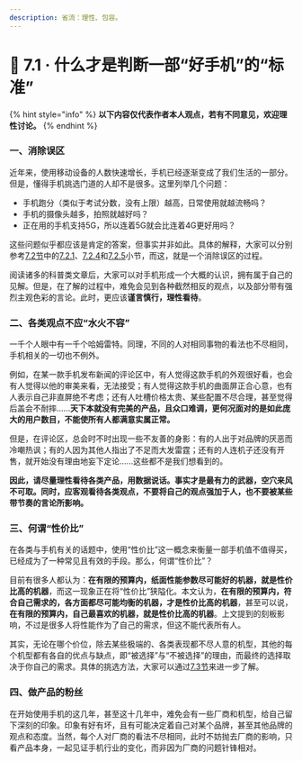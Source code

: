 ```yaml
---
description: 省流：理性、包容。
---
```


# 🤨 7.1 · 什么才是判断一部“好手机”的“标准”

{% hint style="info" %}
**以下内容仅代表作者本人观点，若有不同意见，欢迎理性讨论。**
{% endhint %}

### 一、消除误区

近年来，使用移动设备的人数快速增长，手机已经逐渐变成了我们生活的一部分。但是，懂得手机挑选门道的人却不是很多。这里列举几个问题：

* 手机跑分（类似于考试分数，没有上限）越高，日常使用就越流畅吗？
* 手机的摄像头越多，拍照就越好吗？
* 正在用的手机支持5G，所以连着5G就会比连着4G更好用吗？

这些问题似乎都应该是肯定的答案，但事实并非如此。具体的解释，大家可以分别参考[7.2节](tech\_specs/)中的[7.2.1](tech\_specs/soc.md)、[7.2.4](broken-reference)和[7.2.5](tech\_specs/more.md)小节，而这，就是一个消除误区的过程。

阅读诸多的科普类文章后，大家可以对手机形成一个大概的认识，拥有属于自己的见解。但是，在了解的过程中，难免会见到各种截然相反的观点，以及部分带有强烈主观色彩的言论。此时，更应该**谨言慎行，理性看待**。

### 二、各类观点不应“水火不容”

一千个人眼中有一千个哈姆雷特。同理，不同的人对相同事物的看法也不尽相同，手机相关的一切也不例外。

例如，在某一款手机发布新闻的评论区中，有人觉得这款手机的外观很好看，也会有人觉得以他的审美来看，无法接受；有人觉得这款手机的曲面屏正合心意，也有人表示自己非直屏绝不考虑；还有人吐槽价格太贵、某些配置不尽合理，甚至觉得后盖会不耐摔......**天下本就没有完美的产品，且众口难调，更何况面对的是如此庞大的用户数目，不能使所有人都满意实属正常。**

但是，在评论区，总会时不时出现一些不友善的身影：有的人出于对品牌的厌恶而冷嘲热讽；有的人因为其他人指出了不足而大发雷霆；还有的人连机子还没有开售，就开始没有理由地妄下定论......这些都不是我们想看到的。

**因此，请尽量理性看待各类产品，用数据说话。事实才是最有力的武器，空穴来风不可取。同时，应客观看待各类观点，不要将自己的观点强加于人，也不要被某些带节奏的言论所影响。**

### 三、何谓“性价比”

在各类与手机有关的话题中，使用“性价比”这一概念来衡量一部手机值不值得买，已经成为了一种常见且有效的手段。那么，何谓“性价比”？

目前有很多人都认为：**在有限的预算内，纸面性能参数尽可能好的机器，就是性价比高的机器**，而这一现象正在将“性价比”狭隘化。本文认为，**在有限的预算内，符合自己需求的，各方面都尽可能均衡的机器，才是性价比高的机器**，甚至可以说，**在有限的预算内，自己最喜欢的机器，就是性价比高的机器**。上文提到的刻板影响，不过是很多人将性能作为了自己的需求，但这不能代表所有人。

其实，无论在哪个价位，除去某些极端的、各类表现都不尽人意的机型，其他的每个机型都有各自的优点与缺点，即“被选择”与“不被选择”的理由，而最终的选择取决于你自己的需求。具体的挑选方法，大家可以通过[7.3节](choose\_by\_yourself.md)来进一步了解。

### 四、做产品的粉丝

在开始使用手机的这几年，甚至这十几年中，难免会有一些厂商和机型，给自己留下深刻的印象。印象有好有坏，且有可能决定着自己对某个品牌，甚至其他品牌的观点和态度。当然，每个人对厂商的看法不尽相同，此时不妨抛去厂商的影响，只看产品本身，一起见证手机行业的变化，而非因为厂商的问题针锋相对。
